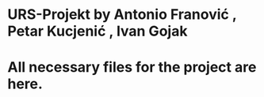 # URS-Projekt by Antonio Franović , Petar Kucjenić , Ivan Gojak

# All necessary files for the project are here.




